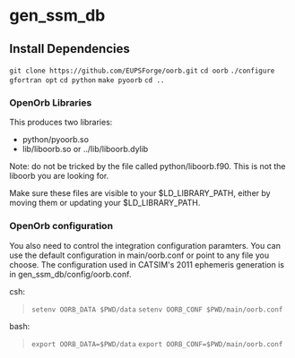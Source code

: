 # gen_ssm_db

## Install Dependencies

`git clone https://github.com/EUPSForge/oorb.git`
`cd oorb`
`./configure gfortran opt`
`cd python`
`make pyoorb`
`cd ..`

### OpenOrb Libraries

This produces two libraries:
 * python/pyoorb.so
 * lib/liboorb.so or ../lib/liboorb.dylib

Note: do not be tricked by the file called python/liboorb.f90. This is not the liboorb you are looking for.

Make sure these files are visible to your $LD_LIBRARY_PATH, either by moving them or updating your $LD_LIBRARY_PATH.

### OpenOrb configuration

You also need to control the integration configuration paramters. You can use the default configuration
in main/oorb.conf or point to any file you choose. The configuration used in CATSIM's 2011 ephemeris generation is in gen_ssm_db/config/oorb.conf.

csh:
> `setenv OORB_DATA $PWD/data`
> `setenv OORB_CONF $PWD/main/oorb.conf`

bash:
> `export OORB_DATA=$PWD/data`
> `export OORB_CONF=$PWD/main/oorb.conf`




